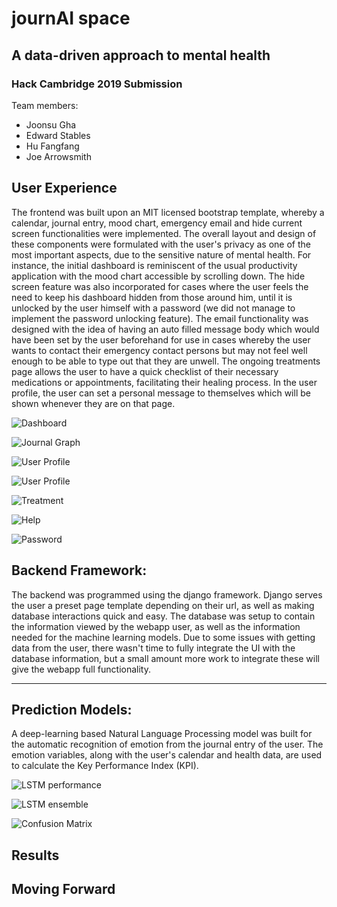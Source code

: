 # journAI space
## A data-driven approach to mental health

### Hack Cambridge 2019 Submission

Team members:
- Joonsu Gha
- Edward Stables
- Hu Fangfang
- Joe Arrowsmith

## User Experience

The frontend was built upon an MIT licensed bootstrap template, whereby a calendar, journal entry, mood chart, emergency email and hide current screen functionalities were implemented. The overall layout and design of these components were formulated with the user's privacy as one of the most important aspects, due to the sensitive nature of mental health. For instance, the initial dashboard is reminiscent of the usual productivity application with the mood chart accessible by scrolling down.  The hide screen feature was also incorporated for cases where the user feels the need to keep his dashboard hidden from those around him, until it is unlocked by the user himself with a password (we did not manage to implement the password unlocking feature). The email functionality was designed with the idea of having an auto filled message body which would have been set by the user beforehand for use in cases whereby the user wants to contact their emergency contact persons but may not feel well enough to be able to type out that they are unwell. The ongoing treatments page allows the user to have a quick checklist of their necessary medications or appointments, facilitating their healing process. In the user profile, the user can set a personal message to themselves which will be shown whenever they are on that page.

![Dashboard](misc/dashboard1.png)

![Journal Graph](misc/kpi-journal-entry-graph.png)

![User Profile](misc/profile1.png)

![User Profile](misc/profile2.png)

![Treatment](misc/treatment.png)

![Help](misc/help.png)

![Password](misc/password.png)

## Backend Framework:

The backend was programmed using the django framework. Django serves the user a preset page template depending on their url, as well as making database interactions quick and easy. The database was setup to contain the information viewed by the webapp user, as well as the information needed for the machine learning models. Due to some issues with getting data from the user, there wasn't time to fully integrate the UI with the database information, but a small amount more work to integrate these will give the webapp full functionality.

---

## Prediction Models:

A deep-learning based Natural Language Processing model was built for the automatic recognition of emotion from the journal entry of the user. The emotion variables, along with the user's calendar and health data, are used to calculate the Key Performance Index (KPI).

![LSTM performance](misc/LSTM_performance.png)

![LSTM ensemble](misc/LSTM_performance_ensemble.png)

![Confusion Matrix](misc/confusion_matrix_spacy.png)

## Results



## Moving Forward